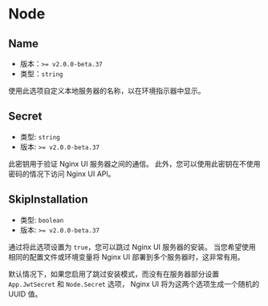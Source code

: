# Node

## Name
- 版本：`>= v2.0.0-beta.37`
- 类型：`string`

使用此选项自定义本地服务器的名称，以在环境指示器中显示。


## Secret
- 类型: `string`
- 版本: `>= v2.0.0-beta.37`

此密钥用于验证 Nginx UI 服务器之间的通信。
此外，您可以使用此密钥在不使用密码的情况下访问 Nginx UI API。

## SkipInstallation
- 类型: `boolean`
- 版本: `>= v2.0.0-beta.37`

通过将此选项设置为 `true`，您可以跳过 Nginx UI 服务器的安装。
当您希望使用相同的配置文件或环境变量将 Nginx UI 部署到多个服务器时，这非常有用。

默认情况下，如果您启用了跳过安装模式，而没有在服务器部分设置 `App.JwtSecret` 和 `Node.Secret` 选项，
Nginx UI 将为这两个选项生成一个随机的 UUID 值。
